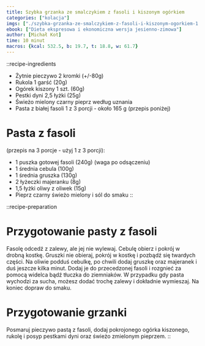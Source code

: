 ```yaml
---
title: Szybka grzanka ze smalczykiem z fasoli i kiszonym ogórkiem
categories: ["kolacja"]
imgs: ["./szybka-grzanka-ze-smalczykiem-z-fasoli-i-kiszonym-ogorkiem-1.jpg", "./szybka-grzanka-ze-smalczykiem-z-fasoli-i-kiszonym-ogorkiem-2.jpg"]
ebook: ["Dieta ekspresowa i ekonomiczna wersja jesienno-zimowa"]
author: [Michał Kot]
time: 10 minut
macros: {kcal: 532.5, b: 19.7, t: 18.8, w: 61.7}
---
```


::recipe-ingredients
- Żytnie pieczywo 2 kromki (+/-80g)
- Rukola 1 garść (20g)
- Ogórek kiszony 1 szt. (60g)
- Pestki dyni 2,5 łyżki (25g)
- Świeżo mielony czarny pieprz według uznania
- Pasta z białej fasoli 1 z 3 porcji - około 165 g (przepis poniżej)

# Pasta z fasoli
(przepis na 3 porcje - użyj 1 z 3 porcji):
- 1 puszka gotowej fasoli (240g) (waga po odsączeniu)
- 1 średnia cebula (100g)
- 1 średnia gruszka (130g)
- 2 łyżeczki majeranku (8g)
- 1,5 łyżki oliwy z oliwek (15g)
- Pieprz czarny świeżo mielony i sól do smaku
::

::recipe-preparation
# Przygotowanie pasty z fasoli
Fasolę odcedź z zalewy, ale jej nie wylewaj. Cebulę obierz i pokrój w drobną kostkę. Gruszki nie obieraj, pokrój w kostkę i pozbądź się twardych części. Na oliwie podduś cebulkę, po chwili dodaj gruszkę oraz majeranek i duś jeszcze kilka minut. Dodaj je do przecedzonej fasoli i rozgnieć za pomocą widelca bądź tłuczka do ziemniaków. W przypadku gdy pasta wychodzi za sucha, możesz dodać trochę zalewy i dokładnie wymieszaj. Na koniec dopraw do smaku.

# Przygotowanie grzanki
Posmaruj pieczywo pastą z fasoli, dodaj pokrojonego ogórka kiszonego, rukolę i posyp pestkami dyni oraz świeżo zmielonym pieprzem.
::
